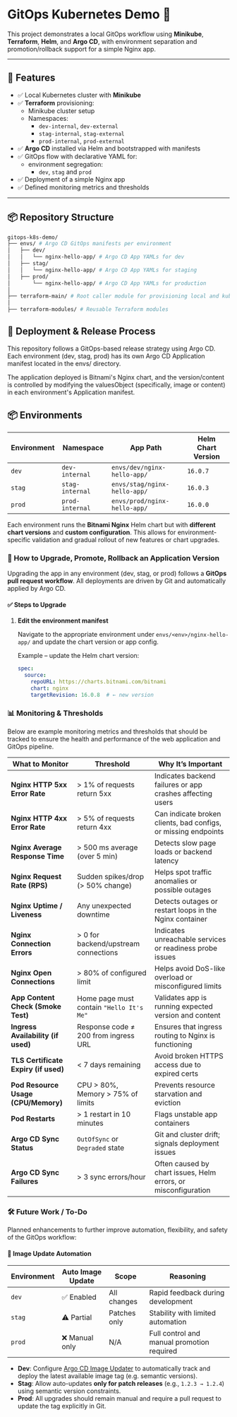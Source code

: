 # GitOps Kubernetes Demo 🚀

This project demonstrates a local GitOps workflow using **Minikube**, **Terraform**, **Helm**, and **Argo CD**, with environment separation and promotion/rollback support for a simple Nginx app.

---

## 🧪 Features

- ✅ Local Kubernetes cluster with **Minikube**
- ✅ **Terraform** provisioning:
  - Minikube cluster setup
  - Namespaces:
    - `dev-internal`, `dev-external`
    - `stag-internal`, `stag-external`
    - `prod-internal`, `prod-external`
- ✅ **Argo CD** installed via Helm and bootstrapped with manifests
- ✅ GitOps flow with declarative YAML for:
  - environment segregation:
    - `dev`, `stag` and `prod`
- ✅ Deployment of a simple Nginx app
- ✅ Defined monitoring metrics and thresholds

---

## 📦 Repository Structure

```sh
gitops-k8s-demo/
├── envs/ # Argo CD GitOps manifests per environment
│   ├── dev/
│   │   └── nginx-hello-app/ # Argo CD App YAMLs for dev
│   ├── stag/
│   │   └── nginx-hello-app/ # Argo CD App YAMLs for staging
│   ├── prod/
│       └── nginx-hello-app/ # Argo CD App YAMLs for production
│
├── terraform-main/ # Root caller module for provisioning local and kubernetes resources
│
├── terraform-modules/ # Reusable Terraform modules
```

## 🚀 Deployment & Release Process
This repository follows a GitOps-based release strategy using Argo CD. Each environment (dev, stag, prod) has its own Argo CD Application manifest located in the envs/ directory.

The application deployed is Bitnami's Nginx chart, and the version/content is controlled by modifying the valuesObject (specifically, image or content) in each environment's Application manifest.

## 📦 Environments
| Environment | Namespace      | App Path                          | Helm Chart Version |
|-------------|----------------|------------------------------------|---------------------|
| `dev`       | `dev-internal`   | `envs/dev/nginx-hello-app/`       | `16.0.7`            |
| `stag`      | `stag-internal`  | `envs/stag/nginx-hello-app/`      | `16.0.3`            |
| `prod`      | `prod-internal`  | `envs/prod/nginx-hello-app/`      | `16.0.0`            |


Each environment runs the **Bitnami Nginx** Helm chart but with **different chart versions** and **custom configuration**. This allows for environment-specific validation and gradual rollout of new features or chart upgrades.

### 🔼 How to Upgrade, Promote, Rollback an Application Version

Upgrading the app in any environment (dev, stag, or prod) follows a **GitOps pull request workflow**. All deployments are driven by Git and automatically applied by Argo CD.

#### ✅ Steps to Upgrade

1. **Edit the environment manifest**
   
   Navigate to the appropriate environment under `envs/<env>/nginx-hello-app/` and update the chart version or app config.

   Example – update the Helm chart version:

   ```yaml
   spec:
     source:
       repoURL: https://charts.bitnami.com/bitnami
       chart: nginx
       targetRevision: 16.0.8  # ← new version
   ```
### 📊 Monitoring & Thresholds

Below are example monitoring metrics and thresholds that should be tracked to ensure the health and performance of the web application and GitOps pipeline.

| **What to Monitor**                     | **Threshold**                         | **Why It’s Important**                                                   |
|----------------------------------------|---------------------------------------|---------------------------------------------------------------------------|
| **Nginx HTTP 5xx Error Rate**          | > 1% of requests return 5xx           | Indicates backend failures or app crashes affecting users                |
| **Nginx HTTP 4xx Error Rate**          | > 5% of requests return 4xx           | Can indicate broken clients, bad configs, or missing endpoints           |
| **Nginx Average Response Time**        | > 500 ms average (over 5 min)         | Detects slow page loads or backend latency                               |
| **Nginx Request Rate (RPS)**           | Sudden spikes/drop (> 50% change)     | Helps spot traffic anomalies or possible outages                         |
| **Nginx Uptime / Liveness**            | Any unexpected downtime               | Detects outages or restart loops in the Nginx container                  |
| **Nginx Connection Errors**            | > 0 for backend/upstream connections  | Indicates unreachable services or readiness probe issues                 |
| **Nginx Open Connections**             | > 80% of configured limit             | Helps avoid DoS-like overload or misconfigured limits                    |
| **App Content Check (Smoke Test)**     | Home page must contain `"Hello It's Me"` | Validates app is running expected version and content                |
| **Ingress Availability (if used)**     | Response code ≠ 200 from ingress URL  | Ensures that ingress routing to Nginx is functioning                     |
| **TLS Certificate Expiry (if used)**   | < 7 days remaining                    | Avoid broken HTTPS access due to expired certs                           |
| **Pod Resource Usage (CPU/Memory)**    | CPU > 80%, Memory > 75% of limits     | Prevents resource starvation and eviction                                |
| **Pod Restarts**                       | > 1 restart in 10 minutes             | Flags unstable app containers                                            |
| **Argo CD Sync Status**                | `OutOfSync` or `Degraded` state       | Git and cluster drift; signals deployment issues                         |
| **Argo CD Sync Failures**              | > 3 sync errors/hour                  | Often caused by chart issues, Helm errors, or misconfiguration  |   

### 🛠️ Future Work / To-Do

Planned enhancements to further improve automation, flexibility, and safety of the GitOps workflow:

#### 🔄 Image Update Automation

| Environment | Auto Image Update | Scope       | Reasoning                                  |
|-------------|-------------------|-------------|--------------------------------------------|
| `dev`       | ✅ Enabled         | All changes | Rapid feedback during development          |
| `stag`      | ⚠️ Partial         | Patches only | Stability with limited automation          |
| `prod`      | ❌ Manual only     | N/A         | Full control and manual promotion required |

- **Dev**: Configure [Argo CD Image Updater](https://argocd-image-updater.readthedocs.io/) to automatically track and deploy the latest available image tag (e.g. semantic versions).
- **Stag**: Allow auto-updates **only for patch releases** (e.g., `1.2.3 → 1.2.4`) using semantic version constraints.
- **Prod**: All upgrades should remain manual and require a pull request to update the tag explicitly in Git.
